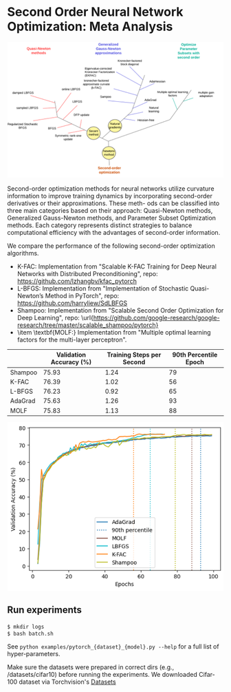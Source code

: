 # Second Order Neural Network Optimization: Meta Analysis

![Alt text](images/second-order-optimization-techniques.png)

Second-order optimization methods for neural networks utilize curvature information to improve
training dynamics by incorporating second-order derivatives or their approximations. These meth-
ods can be classified into three main categories based on their approach: Quasi-Newton methods,
Generalized Gauss-Newton methods, and Parameter Subset Optimization methods. Each category
represents distinct strategies to balance computational efficiency with the advantages of second-order
information.

We compare the performance of the following second-order optimization algorithms.

* K-FAC: Implementation from "Scalable K-FAC Training for Deep Neural Networks with Distributed Preconditioning", repo: https://github.com/lzhangbv/kfac_pytorch
* L-BFGS: Implementation from "Implementation of Stochastic Quasi-Newton’s Method in PyTorch", repo: https://github.com/harryliew/SdLBFGS
* Shampoo: Implementation from "Scalable Second Order Optimization for Deep Learning", repo: \url{https://github.com/google-research/google-research/tree/master/scalable_shampoo/pytorch}
* \item \textbf{MOLF:} Implementation from "Multiple optimal learning factors for the multi-layer perceptron".

|     | Validation Accuracy (%) | Training Steps per Second  | 90th Percentile Epoch |
| -------- | ------- | -------- | ------- |
| Shampoo  | 75.93    | 1.24     | 79    |
| K-FAC  | 76.39    | 1.02     | 56    |
| L-BFGS  | 76.23    | 0.92     | 65    |
| AdaGrad  | 75.63    | 1.26     | 93    |
| MOLF  | 75.83    | 1.13     | 88    |

![Alt text](images/val_accuracy.png)

## Run experiments

```
$ mkdir logs
$ bash batch.sh
```

See `python examples/pytorch_{dataset}_{model}.py --help` for a full list of hyper-parameters.

Make sure the datasets were prepared in correct  dirs (e.g., /datasets/cifar10) before running the experiments. We downloaded Cifar-100 dataset via Torchvision's [Datasets](https://pytorch.org/vision/stable/datasets.html)
